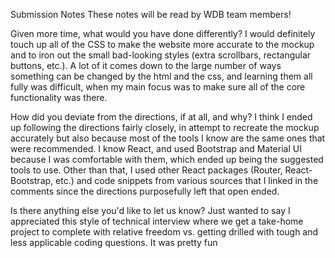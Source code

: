 Submission Notes These notes will be read by WDB team members!

Given more time, what would you have done differently? 
I would definitely touch up all of the CSS to make the website more accurate to the mockup and to iron out the small bad-looking styles (extra scrollbars, rectangular buttons, etc.). A lot of it comes down to the large number of ways something can be changed by the html and the css, and learning them all fully was difficult, when my main focus was to make sure all of the core functionality was there.

How did you deviate from the directions, if at all, and why?
I think I ended up following the directions fairly closely, in attempt to recreate the mockup accurately but also because most of the tools I know are the same ones that were recommended. I know React, and used Bootstrap and Material UI because I was comfortable with them, which ended up being the suggested tools to use. Other than that, I used other React packages (Router, React-Bootstrap, etc.) and code snippets from various sources that I linked in the comments since the directions purposefully left that open ended.

Is there anything else you'd like to let us know?
Just wanted to say I appreciated this style of technical interview where we get a take-home project to complete with relative freedom vs. getting drilled with tough and less applicable coding questions. It was pretty fun